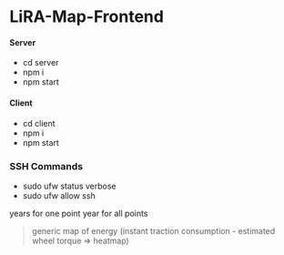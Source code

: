 # LiRA-Map-Frontend


#### Server
 - cd server
 - npm i
 - npm start

#### Client
 - cd client
 - npm i
 - npm start
 
 ### SSH Commands
  - sudo ufw status verbose
  - sudo ufw allow ssh


years for one point
year for all points

  > generic map of energy (instant traction consumption - estimated wheel torque => heatmap)
